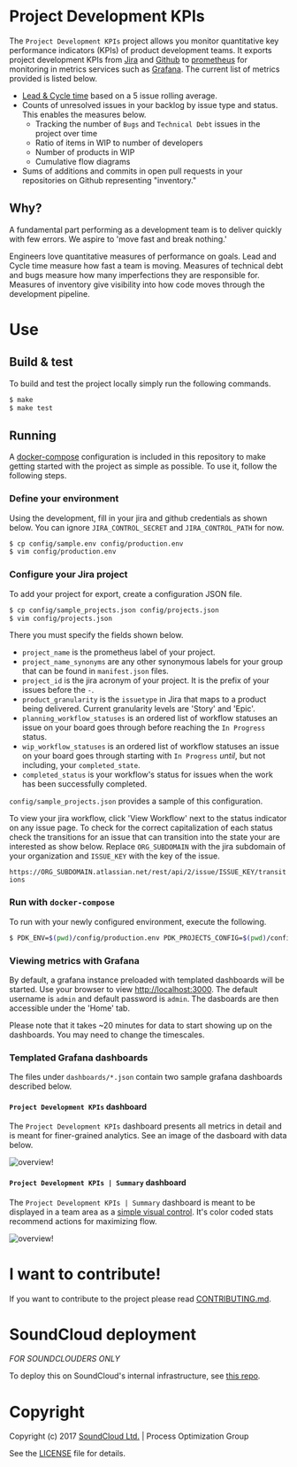# Project Development KPIs
The `Project Development KPIs` project allows you monitor quantitative key performance indicators (KPIs) of product development teams. It exports project development KPIs from [Jira](https://www.atlassian.com/software/jira) and [Github](https://github.com) to [prometheus](https://prometheus.io) for monitoring in metrics services such as [Grafana](https://grafana.com/). The current list of metrics provided is listed below.

* [Lead & Cycle time](https://medium.com/swlh/agile-metrics-the-good-the-bad-and-the-ugly-65639d28fd29#.iof3qoqfe) based on a 5 issue rolling average.
* Counts of unresolved issues in your backlog by issue type and status. This enables the measures below.
  * Tracking the number of `Bugs` and `Technical Debt` issues in the project over time
  * Ratio of items in WIP to number of developers
  * Number of products in WIP
  * Cumulative flow diagrams
* Sums of additions and commits in open pull requests in your repositories on Github representing "inventory."

## Why?

A fundamental part performing as a development team is to deliver quickly with few errors. We aspire to 'move fast and break nothing.'

Engineers love quantitative measures of performance on goals. Lead and Cycle time measure how fast a team is moving. Measures of technical debt and bugs measure how many imperfections they are responsible for. Measures of inventory give visibility into how code moves through the development pipeline.

# Use

## Build & test

To build and test the project locally simply run the following commands.

```bash
$ make
$ make test
```

## Running

A [docker-compose](https://docs.docker.com/compose/) configuration is included in this repository to make getting started with the project as simple as possible. To use it, follow the following steps.

### Define your environment

Using the development, fill in your jira and github credentials as shown below. You can ignore `JIRA_CONTROL_SECRET` and `JIRA_CONTROL_PATH` for now.

```bash
$ cp config/sample.env config/production.env
$ vim config/production.env
```
### Configure your Jira project

To add your project for export, create a configuration JSON file.

```bash
$ cp config/sample_projects.json config/projects.json
$ vim config/projects.json
```

There you must specify the fields shown below.

* `project_name` is the prometheus label of your project.
* `project_name_synonyms` are any other synonymous labels for your group that can be found in `manifest.json` files.
* `project_id` is the jira acronym of your project. It is the prefix of your issues before the `-`.
* `product_granularity` is the `issuetype` in Jira that maps to a product being delivered. Current granularity levels are 'Story' and 'Epic'.
* `planning_workflow_statuses` is an ordered list of workflow statuses an issue on your board goes through before reaching the `In Progress` status.
* `wip_workflow_statuses` is an ordered list of workflow statuses an issue on your board goes through starting with `In Progress` _until_, but not including, your `completed_state`.
* `completed_status` is your workflow's status for issues when the work has been successfully completed.

`config/sample_projects.json` provides a sample of this configuration.

To view your jira workflow, click 'View Workflow' next to the status indicator on any issue page. To check for the correct capitalization of each status check the transitions for an issue that can transition into the state your are interested as show below. Replace `ORG_SUBDOMAIN` with the jira subdomain of your organization and `ISSUE_KEY` with the key of the issue.

`https://ORG_SUBDOMAIN.atlassian.net/rest/api/2/issue/ISSUE_KEY/transitions`

### Run with `docker-compose`

To run with your newly configured environment, execute the following.

```bash
$ PDK_ENV=$(pwd)/config/production.env PDK_PROJECTS_CONFIG=$(pwd)/config/projects.json ./compose-ctl up
```

### Viewing metrics with Grafana

By default, a grafana instance preloaded with templated dashboards will be started. Use your browser to view [http://localhost:3000](http://localhost:3000). The default username is `admin` and default password is `admin`. The dasboards are then accessible under the 'Home' tab.

Please note that it takes ~20 minutes for data to start showing up on the dashboards. You may need to change the timescales.

### Templated Grafana dashboards

The files under `dashboards/*.json` contain two sample grafana dashboards described below.

#### `Project Development KPIs` dashboard
The `Project Development KPIs` dashboard presents all metrics in detail and is meant for finer-grained analytics. See an image of the dasboard with data below.

![overview!](https://github.com/soundcloud/project-dev-kpis/blob/master/assets/overview_dashboard.png?raw=true)

#### `Project Development KPIs | Summary` dashboard

The `Project Development KPIs | Summary` dashboard is meant to be displayed in a team area as a [simple visual control](https://en.wikipedia.org/wiki/Visual_control). It's color coded stats recommend actions for maximizing flow.

![overview!](https://github.com/soundcloud/project-dev-kpis/blob/master/assets/summary_dashboard.png?raw=true)

# I want to contribute!

If you want to contribute to the project please read
[CONTRIBUTING.md](CONTRIBUTING.md).

# SoundCloud deployment

*FOR SOUNDCLOUDERS ONLY*

To deploy this on SoundCloud's internal infrastructure, see [this repo](https://github.com/soundcloud/project-dev-kpis-deployment).

# Copyright

Copyright (c) 2017 [SoundCloud Ltd.](http://soundcloud.com) | Process Optimization Group

See the [LICENSE](LICENSE) file for details.
